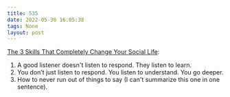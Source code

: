 ```yaml
---
title: 535
date: 2022-05-30 16:05:38
tags: None
layout: post
---
```


[The 3 Skills That Completely Change Your Social Life](https://www.reddit.com/r/SocialEngineering/comments/6at41v/the_3_skills_that_completely_change_your_social/):

1. A good listener doesn't listen to respond. They listen to learn.
2. You don’t just listen to respond. You listen to understand. You go deeper.
3. How to never run out of things to say (I can't summarize this one in one sentence).
